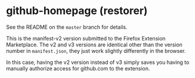 # github-homepage (restorer)

See the README on the `master` branch for details.

This is the manifest-v2 version submitted to the Firefox Extension Marketplace.
The v2 and v3 versions are identical other than the version number in `manifest.json`, they just work slightly differently in the browser.

In this case, having the v2 version instead of v3 simply saves you having to manually authorize access for github.com to the extension.
